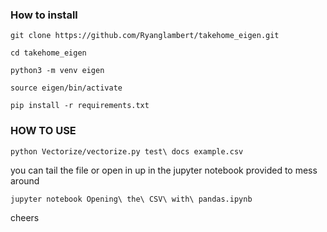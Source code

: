 ### How to install

`git clone https://github.com/Ryanglambert/takehome_eigen.git`

`cd takehome_eigen`

`python3 -m venv eigen`

`source eigen/bin/activate`

`pip install -r requirements.txt`

### HOW TO USE
`python Vectorize/vectorize.py test\ docs example.csv`

you can tail the file or open in up in the jupyter notebook provided to mess around

`jupyter notebook Opening\ the\ CSV\ with\ pandas.ipynb`

cheers
